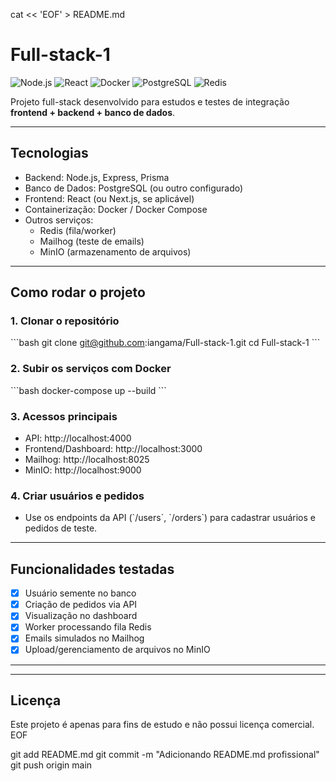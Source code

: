 cat << 'EOF' > README.md
# Full-stack-1

![Node.js](https://img.shields.io/badge/Node.js-339933?style=for-the-badge&logo=node.js&logoColor=white)
![React](https://img.shields.io/badge/React-20232A?style=for-the-badge&logo=react&logoColor=61DAFB)
![Docker](https://img.shields.io/badge/Docker-2496ED?style=for-the-badge&logo=docker&logoColor=white)
![PostgreSQL](https://img.shields.io/badge/PostgreSQL-336791?style=for-the-badge&logo=postgresql&logoColor=white)
![Redis](https://img.shields.io/badge/Redis-DC382D?style=for-the-badge&logo=redis&logoColor=white)

Projeto full-stack desenvolvido para estudos e testes de integração **frontend + backend + banco de dados**.

---

## Tecnologias

- Backend: Node.js, Express, Prisma  
- Banco de Dados: PostgreSQL (ou outro configurado)  
- Frontend: React (ou Next.js, se aplicável)  
- Containerização: Docker / Docker Compose  
- Outros serviços:
  - Redis (fila/worker)
  - Mailhog (teste de emails)
  - MinIO (armazenamento de arquivos)

---

## Como rodar o projeto

### 1. Clonar o repositório
\`\`\`bash
git clone git@github.com:iangama/Full-stack-1.git
cd Full-stack-1
\`\`\`

### 2. Subir os serviços com Docker
\`\`\`bash
docker-compose up --build
\`\`\`

### 3. Acessos principais
- API: http://localhost:4000  
- Frontend/Dashboard: http://localhost:3000  
- Mailhog: http://localhost:8025  
- MinIO: http://localhost:9000  

### 4. Criar usuários e pedidos
- Use os endpoints da API (\`/users\`, \`/orders\`) para cadastrar usuários e pedidos de teste.

---

## Funcionalidades testadas

- [x] Usuário semente no banco  
- [x] Criação de pedidos via API  
- [x] Visualização no dashboard  
- [x] Worker processando fila Redis  
- [x] Emails simulados no Mailhog  
- [x] Upload/gerenciamento de arquivos no MinIO  

---



---

## Licença
Este projeto é apenas para fins de estudo e não possui licença comercial.
EOF

git add README.md
git commit -m "Adicionando README.md profissional"
git push origin main
